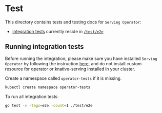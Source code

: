 # Test

This directory contains tests and testing docs for `Serving Operator`:

- [Integration tests](#running-integration-tests) currently reside in
  [`/test/e2e`](./e2e)

## Running integration tests

Before running the integration, please make sure you have installed
`Serving Operator` by following the instruction [here](../README.md), and do not
install custom resource for operator or knative-serving installed in your
cluster.

Create a namespace called `operator-tests` if it is missing.

```bash
kubectl create namespace operator-tests
```

To run all integration tests:

```bash
go test -v -tags=e2e -count=1 ./test/e2e
```
